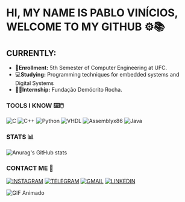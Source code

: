 # HI, MY NAME IS PABLO VINÍCIOS, WELCOME TO MY GITHUB ⚙️📚

## CURRENTLY:
- 📖**Enrollment:** 5th Semester of Computer Engineering at UFC.
- 💻**Studying:** Programming techniques for embedded systems and Digital Systems
- 🧑‍💻**Internship:** Fundação Demócrito Rocha.

### TOOLS I KNOW ⌨️🖱️

![C](https://img.shields.io/badge/C-00599C?style=for-the-badge&logo=c&logoColor=white) ![C++](https://img.shields.io/badge/C%2B%2B-00599C?style=for-the-badge&logo=c%2B%2B&logoColor=white) ![Python](https://img.shields.io/badge/Python-FFD43B?style=for-the-badge&logo=python&logoColor=blue) ![VHDL](https://img.shields.io/badge/VHDL-007ACC?style=for-the-badge&logo=xilinx&logoColor=white) ![Assemblyx86](https://img.shields.io/badge/Assembly_x86-FF0000?style=for-the-badge&logo=assembly&logoColor=white) ![Java](https://img.shields.io/badge/Java-%23FF5733?style=for-the-badge&logo=openjdk&logoColor=white)

### STATS 📊

![Anurag's GitHub stats](https://github-readme-stats.vercel.app/api?username=PabloVini28&show_icons=true&theme=radical)

### CONTACT ME 💬

[![INSTAGRAM](https://img.shields.io/badge/Instagram-E4405F?style=for-the-badge&logo=instagram&logoColor=white)](https://instagram.com/pablovinix_?igshid=OGQ5ZDc2ODk2ZA==)
[![TELEGRAM](https://img.shields.io/badge/Telegram-26A5E4.svg?style=for-the-badge&logo=Telegram&logoColor=white)](https://t.me/PabloVini2811)
[![GMAIL](https://img.shields.io/badge/Gmail-EA4335.svg?style=for-the-badge&logo=Gmail&logoColor=white)](https://mail.google.com/mail/u/0/?fs=1&tf=cm&source=mailto&to=pablovsa2811@gmail.com)
[![LINKEDIN](https://img.shields.io/badge/LinkedIn-0A66C2.svg?style=for-the-badge&logo=LinkedIn&logoColor=white)](https://www.linkedin.com/in/pablo-vinicios-da-silva-araujo-89b159280?lipi=urn%3Ali%3Apage%3Ad_flagship3_profile_view_base_contact_details%3B6v%2FbR%2BFATmOox9skY4jw%2Fg%3D%3D)  

![GIF Animado](https://www.google.com/url?sa=i&url=https%3A%2F%2Fbr.ccm.net%2Ffaq%2F42815-como-inserir-um-gif-animado-no-gmail&psig=AOvVaw0NBuJtfrLEGKb9mctaJcW-&ust=1712676293827000&source=images&cd=vfe&opi=89978449&ved=0CBEQjRxqFwoTCNjvnbT2soUDFQAAAAAdAAAAABAc)

    

